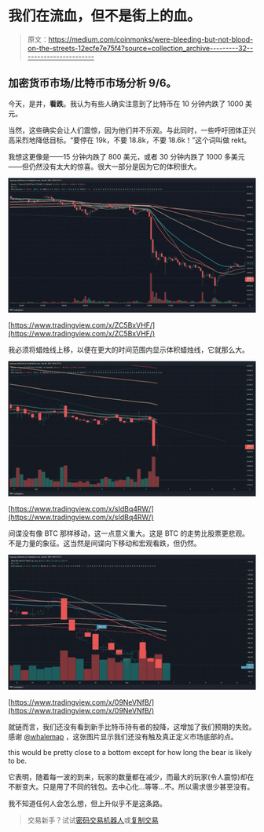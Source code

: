 # 我们在流血，但不是街上的血。

> 原文：<https://medium.com/coinmonks/were-bleeding-but-not-blood-on-the-streets-12ecfe7e75f4?source=collection_archive---------32----------------------->

## 加密货币市场/比特币市场分析 9/6。

今天，是井，**看跌**。我认为有些人确实注意到了比特币在 10 分钟内跌了 1000 美元。

当然，这些确实会让人们震惊，因为他们并不乐观。与此同时，一些呼吁团体正兴高采烈地降低目标。“要停在 19k，不要 18.8k，不要 18.6k！”这个词叫做 rekt。

我想这更像是——15 分钟内跌了 800 美元，或者 30 分钟内跌了 1000 多美元——但仍然没有太大的惊喜。很大一部分是因为它的体积很大。

![](img/381c80d70cf49fe04d57a890f473dc58.png)

[https://www.tradingview.com/x/ZC5BxVHF/](https://www.tradingview.com/x/ZC5BxVHF/)

我必须将蜡烛线上移，以便在更大的时间范围内显示体积蜡烛线，它就那么大。

![](img/8db430d9ee41c01b1401b5688df5d443.png)

[https://www.tradingview.com/x/sIdBq4RW/](https://www.tradingview.com/x/sIdBq4RW/)

间谍没有像 BTC 那样移动，这一点意义重大。这是 BTC 的走势比股票更悲观。不是力量的象征。这当然是间谍向下移动和宏观看跌，但仍然。

![](img/67f3fbbc604f1e00503b18b903630c8b.png)

[https://www.tradingview.com/x/09NeVNfB/](https://www.tradingview.com/x/09NeVNfB/)

就链而言，我们还没有看到新手比特币持有者的投降，这增加了我们预期的失败。感谢 [@whalemap](http://twitter.com/whalemap) ，这张图片显示我们还没有触及真正定义市场底部的点。

this would be pretty close to a bottom except for how long the bear is likely to be.

它表明，随着每一波的到来，玩家的数量都在减少，而最大的玩家(令人震惊)却在不断变大。只是用了不同的钱包。去中心化…等等…不。所以需求很少甚至没有。

我不知道任何人会怎么想，但上升似乎不是这条路。

> 交易新手？试试[密码交易机器人](/coinmonks/crypto-trading-bot-c2ffce8acb2a)或[复制交易](/coinmonks/top-10-crypto-copy-trading-platforms-for-beginners-d0c37c7d698c)
